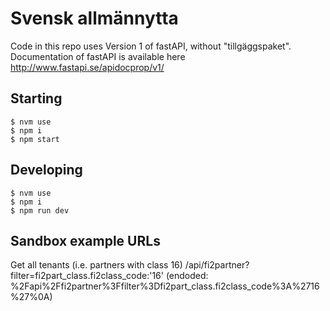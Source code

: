 # Svensk allmännytta


Code in this repo uses Version 1 of fastAPI, without "tillgäggspaket".
Documentation of fastAPI is available here http://www.fastapi.se/apidocprop/v1/ 


## Starting

```
$ nvm use
$ npm i
$ npm start
```

## Developing
```
$ nvm use
$ npm i
$ npm run dev
```

## Sandbox example URLs
Get all tenants (i.e. partners with class 16)
/api/fi2partner?filter=fi2part_class.fi2class_code:'16'
(endoded: %2Fapi%2Ffi2partner%3Ffilter%3Dfi2part_class.fi2class_code%3A%2716%27%0A)

